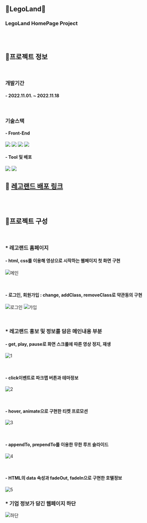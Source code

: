 <br/>

## 🏰LegoLand🏰
### LegoLand HomePage Project

<br/>
<br/>

## 🎫프로젝트 정보

<br/>

### 개발기간
#### - 2022.11.01. ~ 2022.11.18


<br/>

### 기술스택
#### - Front-End
<div>
    <sapn><img src="https://img.shields.io/badge/HTML5-E34F26?style=for-the-badge&logo=HTML5&logoColor=white"></sapn>
    <sapn><img src="https://img.shields.io/badge/CSS3-1572B6?style=for-the-badge&logo=CSS3&logoColor=white"></sapn>
    <sapn><img src="https://img.shields.io/badge/JavaScript-F7DF1E?style=for-the-badge&logo=JavaScript&logoColor=white"></sapn>
    <sapn><img src="https://img.shields.io/badge/jQuery-0769AD?style=for-the-badge&logo=jQuery&logoColor=white"></sapn>
</div>

#### - Tool 및 배포
<div>
    <sapn><img src="https://img.shields.io/badge/Visual Studio-5C2D91?style=for-the-badge&logo=Visual Studio&logoColor=white"></sapn>
    <sapn><img src="https://img.shields.io/badge/Vercel-00000?style=for-the-badge&logo=Vercel&logoColor=white"></sapn>
</div>

## 📢 [레고랜드 배포 링크](https://lego-land-five.vercel.app/)

<br/>
<br/>

## 🎫프로젝트 구성

<br/>

### * 레고랜드 홈페이지
#### - html, css를 이용해 영상으로 시작하는 웹페이지 첫 화면 구현

![메인](https://user-images.githubusercontent.com/117965325/214740268-e83ecd36-e470-4739-882f-5d48834c3330.png)

<br/>

#### - 로그인, 회원가입 : change, addClass, removeClass로 약관동의 구현
![로그인](https://user-images.githubusercontent.com/117965325/214740274-b7bfce9f-4c88-45e8-9043-508368b94606.png)
![가입](https://user-images.githubusercontent.com/117965325/214740279-973cca16-aea7-4a13-a08c-aa8f0fd9d31d.png)

<br/>

### * 레고랜드 홍보 및 정보를 담은 메인내용 부분
#### - get, play, pause로 화면 스크롤에 따른 영상 정지, 재생
![1](https://user-images.githubusercontent.com/117965325/214740293-14e204f0-025f-4b8a-b7f6-2a3af43e6115.png)

<br/>

#### - click이벤트로 파크맵 버튼과 테마정보
![2](https://user-images.githubusercontent.com/117965325/214740296-846d9dcb-6da3-42e3-ade1-bf605842ae3b.png)

<br/>

#### - hover, animate으로 구현한 티켓 프로모션
![3](https://user-images.githubusercontent.com/117965325/214740300-1df2fc38-2570-4c07-a417-7b899a740657.png)

<br/>

#### - appendTo, prependTo를 이용한 무한 루프 슬라이드 
![4](https://user-images.githubusercontent.com/117965325/214740306-8732d258-9017-4958-bdf3-e29882fa6d10.png)

<br/>

#### - HTML의 data 속성과 fadeOut, fadeIn으로 구현한 호텔정보
![5](https://user-images.githubusercontent.com/117965325/214740290-968b7c3b-a590-41a9-90e9-ad2e5c30134a.png)

### * 기업 정보가 담긴 웹페이지 하단
![하단](https://user-images.githubusercontent.com/117965325/214740310-f493abc1-0c75-472f-8759-90bd07c0ed88.png)

<br/>
<br/>
